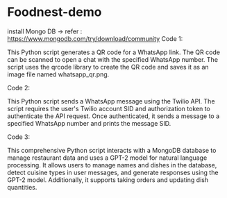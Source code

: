 # Foodnest-demo
install Mongo DB -> refer : https://www.mongodb.com/try/download/community
Code 1:

This Python script generates a QR code for a WhatsApp link. The QR code can be scanned to open a chat with the specified WhatsApp number. The script uses the qrcode library to create the QR code and saves it as an image file named whatsapp_qr.png.

Code 2:

This Python script sends a WhatsApp message using the Twilio API. The script requires the user's Twilio account SID and authorization token to authenticate the API request. Once authenticated, it sends a message to a specified WhatsApp number and prints the message SID.

Code 3:

This comprehensive Python script interacts with a MongoDB database to manage restaurant data and uses a GPT-2 model for natural language processing. It allows users to manage names and dishes in the database, detect cuisine types in user messages, and generate responses using the GPT-2 model. Additionally, it supports taking orders and updating dish quantities.
